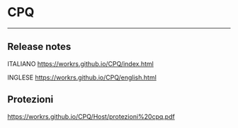 # CPQ
---------------

## Release notes
ITALIANO https://workrs.github.io/CPQ/index.html

INGLESE  https://workrs.github.io/CPQ/english.html




## Protezioni
https://workrs.github.io/CPQ/Host/protezioni%20cpq.pdf